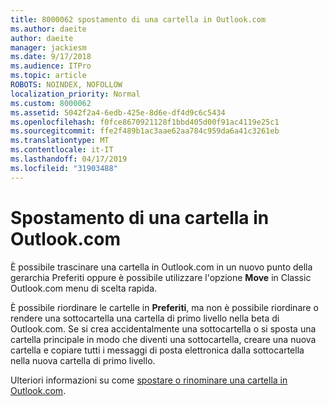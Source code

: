 ```yaml
---
title: 8000062 spostamento di una cartella in Outlook.com
ms.author: daeite
author: daeite
manager: jackiesm
ms.date: 9/17/2018
ms.audience: ITPro
ms.topic: article
ROBOTS: NOINDEX, NOFOLLOW
localization_priority: Normal
ms.custom: 8000062
ms.assetid: 5042f2a4-6edb-425e-8d6e-df4d9c6c5434
ms.openlocfilehash: f0fce8670921128f1bbd405d00f91ac4119e25c1
ms.sourcegitcommit: ffe2f489b1ac3aae62aa784c959da6a41c3261eb
ms.translationtype: MT
ms.contentlocale: it-IT
ms.lasthandoff: 04/17/2019
ms.locfileid: "31903488"
---
```

# <a name="moving-a-folder-in-outlookcom"></a>Spostamento di una cartella in Outlook.com

È possibile trascinare una cartella in Outlook.com in un nuovo punto della gerarchia Preferiti oppure è possibile utilizzare l'opzione **Move** in Classic Outlook.com menu di scelta rapida. 
  
È possibile riordinare le cartelle in **Preferiti**, ma non è possibile riordinare o rendere una sottocartella una cartella di primo livello nella beta di Outlook.com. Se si crea accidentalmente una sottocartella o si sposta una cartella principale in modo che diventi una sottocartella, creare una nuova cartella e copiare tutti i messaggi di posta elettronica dalla sottocartella nella nuova cartella di primo livello. 
  
Ulteriori informazioni su come [spostare o rinominare una cartella in Outlook.com](https://support.office.com/article/c9c66fed-8a7c-426a-afc6-0d46a72080fb).
  

